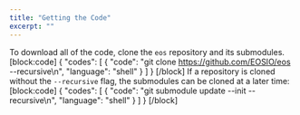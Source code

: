 ```yaml
---
title: "Getting the Code"
excerpt: ""
---
```

To download all of the code, clone the `eos` repository and its submodules.
[block:code]
{
  "codes": [
    {
      "code": "git clone https://github.com/EOSIO/eos --recursive\n",
      "language": "shell"
    }
  ]
}
[/block]
If a repository is cloned without the `--recursive` flag, the submodules can be cloned at a later time: 
[block:code]
{
  "codes": [
    {
      "code": "git submodule update --init --recursive\n",
      "language": "shell"
    }
  ]
}
[/block]